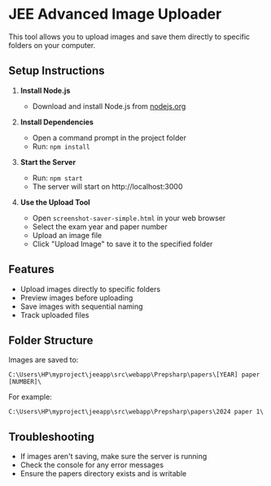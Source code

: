 # JEE Advanced Image Uploader

This tool allows you to upload images and save them directly to specific folders on your computer.

## Setup Instructions

1. **Install Node.js**
   - Download and install Node.js from [nodejs.org](https://nodejs.org/)

2. **Install Dependencies**
   - Open a command prompt in the project folder
   - Run: `npm install`

3. **Start the Server**
   - Run: `npm start`
   - The server will start on http://localhost:3000

4. **Use the Upload Tool**
   - Open `screenshot-saver-simple.html` in your web browser
   - Select the exam year and paper number
   - Upload an image file
   - Click "Upload Image" to save it to the specified folder

## Features

- Upload images directly to specific folders
- Preview images before uploading
- Save images with sequential naming
- Track uploaded files

## Folder Structure

Images are saved to:
```
C:\Users\HP\myproject\jeeapp\src\webapp\Prepsharp\papers\[YEAR] paper [NUMBER]\
```

For example:
```
C:\Users\HP\myproject\jeeapp\src\webapp\Prepsharp\papers\2024 paper 1\
```

## Troubleshooting

- If images aren't saving, make sure the server is running
- Check the console for any error messages
- Ensure the papers directory exists and is writable
